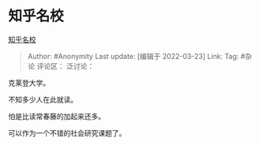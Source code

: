 # 知乎名校
[知乎名校](https://zhuanlan.zhihu.com/p/485958690)

> Author: #Anonymity
> Last update: [编辑于 2022-03-23]
> Link:
> Tag: #杂论
> 评论区：
> 泛讨论：

克莱登大学。

不知多少人在此就读。

怕是比读常春藤的加起来还多。

可以作为一个不错的社会研究课题了。
